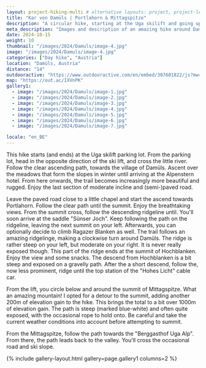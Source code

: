 ```yaml
---
layout: project-hiking-multi # alternative layouts: project, project-left, project-right, project-top
title: "Kar von Damüls | Portlahorn & Mittagspitze"
description: "A circular hike, starting at the Uga skilift and going up the Portlahorn and Mittagspitze."
meta_description: "Images and description of an amazing hike around Damüls."
date: 2024-10-15
weight: 10
thumbnail: "/images/2024/Damuls/image-4.jpg"
image: "/images/2024/Damuls/image-4.jpg"
categories: ["Day hike", "Austria"]
location: "Damüls, Austria"
distance: "14"
outdooractive: "https://www.outdooractive.com/en/embed/307601822/js?mw=false&usr=4imcb1&key=USR-LKA30EGO-EMWGMIS4-4OSSTG7J"
map: "https://out.ac/IXVnPK"
gallery1:
  - image: "/images/2024/Damuls/image-1.jpg"
  - image: "/images/2024/Damuls/image-2.jpg"
  - image: "/images/2024/Damuls/image-3.jpg"
  - image: "/images/2024/Damuls/image-4.jpg"
  - image: "/images/2024/Damuls/image-5.jpg"
  - image: "/images/2024/Damuls/image-6.jpg"
  - image: "/images/2024/Damuls/image-7.jpg"

locale: "en_BE"
---
```


This hike starts (and ends) at the Uga skilift parking lot. From the parking lot, head in the opposite direction of the ski lift, and cross the little river. Follow the clear ascending path, towards the village of Damüls. Ascent over the meadows that form the slopes in winter until arriving at the Alpenstern hotel. From here onwards, the trail becomes increasingly more beautiful and rugged. Enjoy the last section of moderate incline and (semi-)paved road. 

Leave the paved road close to a little chapel and start the ascend towards Portlahorn. Follow the clear path until the summit. Enjoy the breathtaking views. From the summit cross, follow the descending ridgeline until. You'll soon arrive at the saddle "Sünser Joch". Keep following the path on the ridgeline, leaving the next summit on your left. Afterwards, you can optionally decide to climb Ragazer Blanken as well. The trail follows an amazing ridgelinge, making a clockwise turn around Damüls. The ridge is rather steep on your left, but moderate on your right. It is never really exposed though. This part of the ridge ends at the summit of Hochblanken. Enjoy the view and some snacks. The descend from Hochblanken is a bit steep and exposed on a gravelly path. After the a short descend, follow the, now less prominent, ridge until the top station of the "Hohes Licht" cable car. 

From the lift, you circle below and around the summit of Mittagspitze. What an amazing mountain! I opted for a detour to the summit, adding another 200m of elevation gain to the hike. This brings the total to a bit over 1000m of elevation gain. The path is steep (marked blue-white) and often quite exposed, with the occasional rope to hold onto. Be careful and take the current weather conditions into account before attempting to summit. 

From the Mittagspitze, follow the path towards the "Berggasthof Uga Alp". From there, the path leads back to the valley. You'll cross the occasional road and ski slope.


{% include gallery-layout.html gallery=page.gallery1 columns=2 %}

